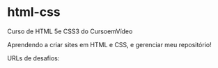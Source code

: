 # html-css
 Curso de HTML 5e CSS3  do CursoemVídeo

Aprendendo a criar sites em HTML e CSS, e gerenciar meu repositório!

URLs de desafios:
<a >
